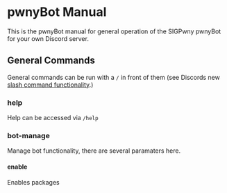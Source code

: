 # pwnyBot Manual
This is the pwnyBot manual for general operation of the SIGPwny pwnyBot for your own Discord server.

## General Commands 
General commands can be run with a `/` in front of them (see Discords new [slash command functionality](https://discord.com/developers/docs/interactions/slash-commands).)
### help
Help can be accessed via `/help`

### bot-manage
Manage bot functionality, there are several paramaters here.
#### enable
Enables packages